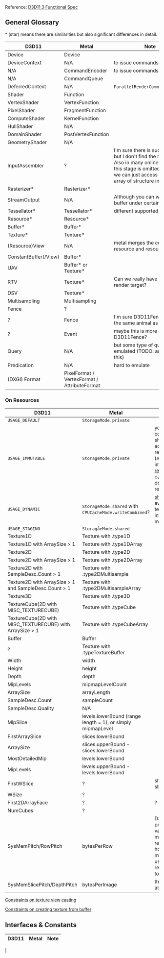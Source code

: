 Reference: [D3D11.3 Functional Spec](https://microsoft.github.io/DirectX-Specs/d3d/archive/D3D11_3_FunctionalSpec.htm)

## General Glossary

\* (star) means there are similarities but also significant differences in detail.

| D3D11 | Metal | Note 
| ----------- | ---------- | - 
| Device | Device | 
| DeviceContext | N/A | to issue commands
| N/A | CommandEncoder | to issue commands
| N/A | CommandQueue | 
| DeferredContext | N/A | `ParallelRenderCommandEncoder`?
| Shader | Function |
| VertexShader | VertexFunction |
| PixelShader | FragmentFunction |
| ComputeShader |  KernelFunction |
| HullShader | N/A |
| DomainShader | PostVertexFunction |
| GeometryShader | N/A |
| InputAssembler | ? | I'm sure there is such a thing but I don't find the name of it. Also in many online tutorials this stage is omitted because we can just access unbounded array of structure in shader...
| Rasterizer* | Rasterizer* |
| StreamOutput | N/A | Although you can write to buffer under certain conditions
| Tessellator* | Tessellator* | different supported topology
| Resource* | Resource* | 
| Buffer* | Buffer* |
| Texture* | Texture* | 
| (Resource)View | N/A | metal merges the concepts of resource and resource view
| ConstantBuffer(/View) | Buffer* |
| UAV | Buffer* or Texture* |
| RTV | Texture* | Can we really have buffer render target?
| DSV | Texture* |
| Multisampling | Multisampling |
| Fence | ? |
| ? | Fence | I'm sure D3D11Fence is not the same animal as MTLFence
| ? | Event | maybe this is more close to D3D11Fence?
| Query | N/A | but some type of query can be emulated (TODO: add more on this)
| Predication | N/A | hard to emulate
| (DXGI) Format | PixelFormat / VertexFormat / AttributeFormat | 


### On Resources

| D3D11 | Metal | Note 
| ----------- | ---------- | - 
| `USAGE_DEFAULT` | `StorageMode.private` |
| `USAGE_IMMUTABLE` | `StorageMode.private` | you can control shader's access to resources (e.g. to set it immutable) [ref.](https://developer.apple.com/documentation/metal/mtlpipelinebufferdescriptor/2879274-mutability). seems it can't be done per resource.
| `USAGE_DYNAMIC` | `StorageMode.shared` with `CPUCacheMode.writeCombined`? | [shared](https://developer.apple.com/documentation/metal/mtlstoragemode/shared) is not available for texture on intel-based mac
| `USAGE_STAGING` | `StoragåeMode.shared`  | 
| Texture1D | Texture with .type1D |
| Texture1D with ArraySize > 1 | Texture with .type1DArray |
| Texture2D | Texture with .type2D |
| Texture2D with ArraySize > 1 | Texture with .type2DArray |
| Texture2D with SampleDesc.Count > 1 | Texture with .type2DMultisample |
| Texture2D with ArraySize > 1 and SampleDesc.Count > 1 | Texture with .type2DMultisampleArray |
| Texture3D | Texture with .type3D |
| TextureCube(2D with MISC_TEXTURECUBE) | Texture with .typeCube |
| TextureCube(2D with MISC_TEXTURECUBE) with ArraySize > 1 | Texture with .typeCubeArray |
| Buffer | Buffer |
| ? | Texture with .typeTextureBuffer |
| Width | width |
| Height | height |
| Depth | depth |
| MipLevels | mipmapLevelCount |
| ArraySize | arrayLength |
| SampleDesc.Count | sampleCount | 
| SampleDesc.Quality | N/A | 
| MipSlice | levels.lowerBound (range length = 1), or simply mipmapLevel
| FirstArraySlice | slices.lowerBound
| ArraySize | slices.upperBound - slices.lowerBound
| MostDetailedMip | levels.lowerBound
| MipLevels | levels.upperBound - levels.lowerBound
| FirstWSlice | ? | should be slices
| WSize | ? |
| First2DArrayFace | ? | ?
| NumCubes | ? |
| SysMemPitch/RowPitch | bytesPerRow | D3D provides this value when mapping a resource. however, in metal it's user's responsibility to define it
| SysMemSlicePitch/DepthPitch | bytesPerImage | the same above

[Constraints on texture view casting](https://developer.apple.com/documentation/metal/mtltexture/2928180-maketextureview#discussion)

[Constraints on creating texture from buffer](https://developer.apple.com/documentation/metal/mtlbuffer/1613852-maketexture)

## Interfaces & Constants

| D3D11 | Metal | Note 
| ----------- | ---------- | - 
| 